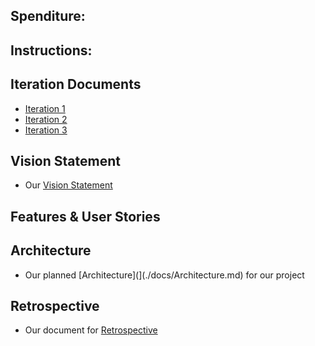 ## Spenditure:

## Instructions:


## Iteration Documents
* [Iteration 1](./docs/Iteration1.md)
* [Iteration 2](./docs/Iteration2.md)
* [Iteration 3](./docs/Iteration3.md)

## Vision Statement
* Our [Vision Statement](./docs/VISION.md)

## Features & User Stories

## Architecture
* Our planned [Architecture](](./docs/Architecture.md) for our project

## Retrospective
* Our document for [Retrospective](./docs/Retrospective.md)



